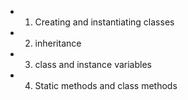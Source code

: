 * 1. Creating and instantiating classes
* 2. inheritance
* 3. class and instance variables
* 4. Static methods and class methods
